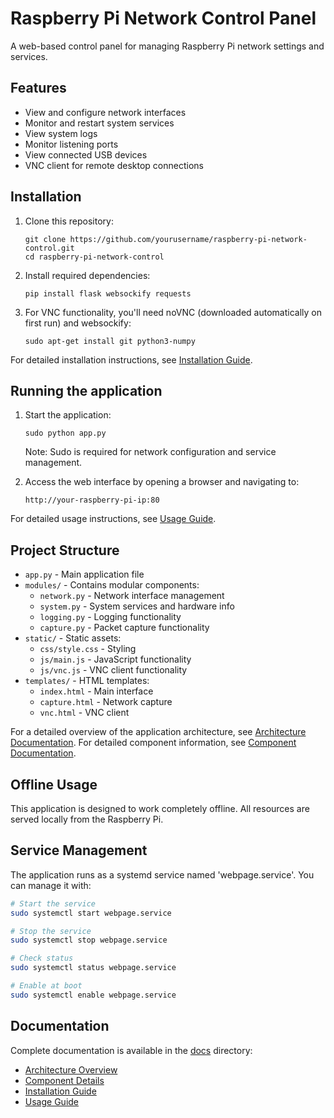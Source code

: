 # Raspberry Pi Network Control Panel

A web-based control panel for managing Raspberry Pi network settings and services.

## Features

- View and configure network interfaces
- Monitor and restart system services
- View system logs
- Monitor listening ports
- View connected USB devices
- VNC client for remote desktop connections

## Installation

1. Clone this repository:
   ```
   git clone https://github.com/yourusername/raspberry-pi-network-control.git
   cd raspberry-pi-network-control
   ```

2. Install required dependencies:
   ```
   pip install flask websockify requests
   ```

3. For VNC functionality, you'll need noVNC (downloaded automatically on first run) and websockify:
   ```
   sudo apt-get install git python3-numpy
   ```

For detailed installation instructions, see [Installation Guide](docs/Installation.md).

## Running the application

1. Start the application:
   ```
   sudo python app.py
   ```
   Note: Sudo is required for network configuration and service management.

2. Access the web interface by opening a browser and navigating to:
   ```
   http://your-raspberry-pi-ip:80
   ```

For detailed usage instructions, see [Usage Guide](docs/Usage.md).

## Project Structure

- `app.py` - Main application file
- `modules/` - Contains modular components:
  - `network.py` - Network interface management
  - `system.py` - System services and hardware info
  - `logging.py` - Logging functionality
  - `capture.py` - Packet capture functionality
- `static/` - Static assets:
  - `css/style.css` - Styling
  - `js/main.js` - JavaScript functionality
  - `js/vnc.js` - VNC client functionality
- `templates/` - HTML templates:
  - `index.html` - Main interface
  - `capture.html` - Network capture
  - `vnc.html` - VNC client

For a detailed overview of the application architecture, see [Architecture Documentation](docs/Architecture.md).
For detailed component information, see [Component Documentation](docs/Components.md).

## Offline Usage

This application is designed to work completely offline. All resources are served locally from the Raspberry Pi.

## Service Management

The application runs as a systemd service named 'webpage.service'. You can manage it with:

```bash
# Start the service
sudo systemctl start webpage.service

# Stop the service
sudo systemctl stop webpage.service

# Check status
sudo systemctl status webpage.service

# Enable at boot
sudo systemctl enable webpage.service
```

## Documentation

Complete documentation is available in the [docs](docs/) directory:

- [Architecture Overview](docs/Architecture.md)
- [Component Details](docs/Components.md)
- [Installation Guide](docs/Installation.md)
- [Usage Guide](docs/Usage.md) 